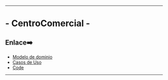 

---

# - CentroComercial -


## Enlace➡️


- [Modelo de dominio](https://github.com/hugofresno20/23-24-IdSw2-SDD/blob/main/archivosMd/modelosUml.md)
- [Casos de Uso](https://github.com/hugofresno20/23-24-IdSw2-SDD/blob/main/archivosMd/casosDeUso.md)
- [Code]()


---
